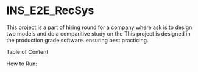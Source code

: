 # INS_E2E_RecSys

This project is a part of hiring round for a company where ask is to design two models and do a comparitive study on the
This project is designed in the production grade software. ensuring best practicing.

Table of Content




How to Run:
